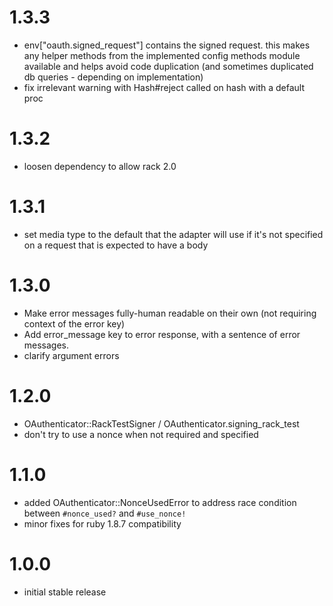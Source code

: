 # 1.3.3

- env["oauth.signed_request"] contains the signed request. this makes any helper methods from the implemented 
config methods module available and helps avoid code duplication (and sometimes duplicated db queries - 
depending on implementation)
- fix irrelevant warning with Hash#reject called on hash with a default proc

# 1.3.2

- loosen dependency to allow rack 2.0

# 1.3.1

- set media type to the default that the adapter will use if it's not specified on a request that is expected to have a body

# 1.3.0

- Make error messages fully-human readable on their own (not requiring context of the error key)
- Add error_message key to error response, with a sentence of error messages.
- clarify argument errors

# 1.2.0

- OAuthenticator::RackTestSigner / OAuthenticator.signing_rack_test
- don't try to use a nonce when not required and specified

# 1.1.0

- added OAuthenticator::NonceUsedError to address race condition between `#nonce_used?` and `#use_nonce!`
- minor fixes for ruby 1.8.7 compatibility

# 1.0.0

- initial stable release
